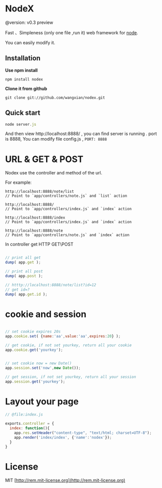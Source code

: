 # NodeX

@version: v0.3 preview

Fast 、Simpleness (only one file ,run it) web framework for <a href="http://nodejs.org/" target="_blank">node</a>.

You can easily modify it.

## Installation

**Use npm install**

    npm install nodex

**Clone it from github**

    git clone git://github.com/wangxian/nodex.git

## Quick start

```javascript
node server.js
```
And then view http://localhost:8888/ , you can find server is running .
port is 8888, You can modify file config.js , ```PORT: 8888```

# URL & GET & POST

Nodex use the controller and method of the url.

For example:
    
    http://localhost:8888/note/list
    // Point to `app/controllers/note.js` and `list` action

    http://localhost:8888/
    // Point to `app/controllers/index.js` and `index` action

    http://localhost:8888/index
    // Point to `app/controllers/index.js` and `index` action

    http://localhost:8888/note
    // Point to `app/controllers/note.js` and `index` action


In controller get HTTP GET\POST

 ```javascript 

// print all get
dump( app.get );

// print all post
dump( app.post );

// htttp://localhost:8888/note/list?id=12
// get id=?
dump( app.get.id );

```

# cookie and session

```javascript

// set cookie expires 20s
app.cookie.set( {name:'aa',value:'aa',expires:20} );

// get cookie, if not set yourkey, return all your cookie
app.cookie.get('yourkey');


// set cookie now = new Date()
app.session.set('now',new Date());

// get session, if not set yourkey, return all your session 
app.session.get('yourkey');

```


# Layout your page

```javascript
// @file:index.js

exports.controller = {    
  index: function(){
    app.res.setHeader("content-type", "text/html; charset=UTF-8");
    app.render('index/index', {'name':'nodex'});
  }
}

```


# License

MIT [http://rem.mit-license.org](http://rem.mit-license.org)
